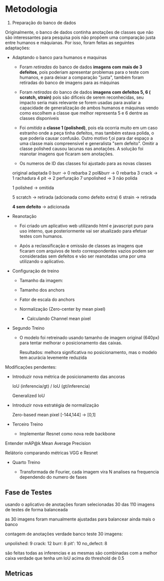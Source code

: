 # Metodologia

1. Preparação do banco de dados

Originalmente, o banco de dados continha anotações de classes que não são interessantes para pesquisa pois não propõem uma comparação justa entre humanos e máquianas. Por isso, foram feitas as seguintes adaptações:

- Adaptando o banco para humanos e maquinas

	- Foram *retiradas* do banco de dados **imagens com mais de 3 defeitos**, pois poderiam apresentar problemas para o teste com humanos, e para deixar a comparação "justa", também foram retiradas do banco de imagens para as máquinas

	- Foram *retiradas* do banco de dados **imagens com defeitos 5, 6 ( scratch, strain)** pois são dificeis de 
	serem reconhecidas, seu impacto seria mais relevante se forem usadas para avaliar a capacidade de generalização de ambos humanos e máquinas vendo como escolhem a classe que melhor representa 5 e 6 dentre as classes disponiveis

	- Foi *omitida* a **classe 1 (polished)**, pois ela ocorria muito em um caso estranho onde a peça tinha defeitos, mas também estava polida, o que poderia causar confusão. Outro motivo f,oi para dar espaço a uma classe mais compreensivel e generalista "sem defeito". Omitir a classe polished causou lacunas nas anotações. A solução foi reanotar imagens que ficaram sem anotações.

	- Os numeros de ID das classes foi ajustado para as novas classes

	original		adaptada
	0 burr -> 		0 rebarba
	2 pol&burr -> 	0 rebarba
	3 crack -> 		1 rachadura
	4 pit -> 		2 perfuração
	7 unpolished -> 3 não polida

	1 polished -> 	omitida

	5 scratch -> 	retirada (adcionada como defeito extra)
	6 strain -> 	retirada

	**4 sem defeito** -> adicionada


- Reanotação

	- Foi criado um aplicativo web utilizando html e javascript puro para uso interno, que posteriormente vai ser atualizado para efetuar testes com humanos.

	- Após a reclassificação e omissão de classes as imagens que ficaram com arquivos de texto correspondentes vazios podem ser consideradas sem defeitos e vão ser reanotadas uma por uma utilizando o aplicativo.



- Configuração de treino

	- Tamanho da imagem:

	- Tamanho dos anchors

	- Fator de escala do anchors

	- Normalização (Zero-center by mean pixel)

		- Calculando Channel mean pixel


- Segundo Treino 
	
	- O modelo foi retreinado usando tamanho de imagem original (640px) para tentar melhorar o posicionamento das caixas. 

		Resultados: melhora significativa no posicionamento, mas o modelo tem acurácia levemente reduzida

Modificações pendentes:

- Introduzir nova métrica de posicionamento das ancoras

	IoU (inferencia/gt) / IoU (gt/inferencia)

	Generalized IoU

- Introduzir nova estratégia de normalização

	Zero-based mean pixel [-144,144] -> [0,1]
 
- Terceiro Treino
	
	- Implementar Resnet como nova rede backbone

Entender mAP@k Mean Average Precision


Relátorio comparando métricas VGG e Resnet

- Quarto Treino

	- Transformada de Fourier, cada imagem vira N analises na frequencia dependendo do numero de fases


## Fase de Testes

usando o aplicativo de anotações foram selecionadas 30 das 110 imagens de testes de forma balanceada

as 30 imagens foram manualmente ajustadas para balancear ainda mais o banco

contagem de anotações verdade banco teste 30 imagens:


unpolished: 9
crack: 12
burr: 8
pit': 10 
no_defect: 8

são feitas todas as inferencias e as mesmas são combinadas com a melhor caixa verdade que tenha um IoU acima do threshold de 0.5



## Metricas

